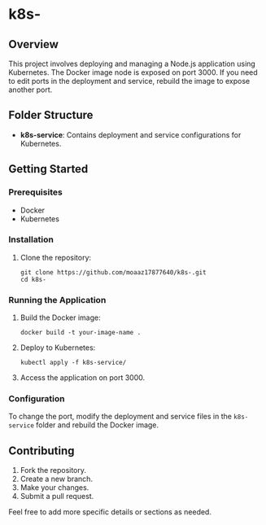 # k8s-

## Overview
This project involves deploying and managing a Node.js application using Kubernetes. The Docker image node is exposed on port 3000. If you need to edit ports in the deployment and service, rebuild the image to expose another port.

## Folder Structure
- **k8s-service**: Contains deployment and service configurations for Kubernetes.

## Getting Started
### Prerequisites
- Docker
- Kubernetes

### Installation
1. Clone the repository:
   ```
   git clone https://github.com/moaaz17877640/k8s-.git
   cd k8s-
   ```

### Running the Application
1. Build the Docker image:
   ```
   docker build -t your-image-name .
   ```

2. Deploy to Kubernetes:
   ```
   kubectl apply -f k8s-service/
   ```

3. Access the application on port 3000.

### Configuration
To change the port, modify the deployment and service files in the `k8s-service` folder and rebuild the Docker image.

## Contributing
1. Fork the repository.
2. Create a new branch.
3. Make your changes.
4. Submit a pull request.


Feel free to add more specific details or sections as needed.
